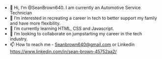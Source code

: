 - 👋 Hi, I’m @SeanBrown640. I am currently an Automotive Service Technician
- 👀 I’m interested in recreating a career in tech to better support my family and have more flexibility.
- 🌱 I’m currently learning HTML, CSS and Javascript.
- 💞️ I’m looking to collaborate on jumpstarting my career in the tech industry.
- 📫 How to reach me - Seanbrown640@gmail.com or Linkedin https://www.linkedin.com/in/sean-brown-45752aa2/

<!---
SeanBrown640/SeanBrown640 is a ✨ special ✨ repository because its `README.md` (this file) appears on your GitHub profile.
You can click the Preview link to take a look at your changes.
--->
